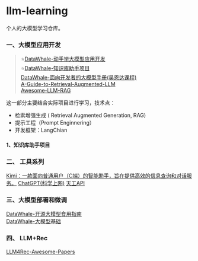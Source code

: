 # llm-learning
个人的大模型学习仓库。

### 一、大模型应用开发<br>
>⭐[DataWhale-动手学大模型应用开发](https://github.com/datawhalechina/llm-universe/tree/main)<br>
>⭐[DataWhale-知识库助⼿项⽬](https://github.com/logan-zou/Chat_with_Datawhale_langchain)<br>
>[DataWhale-面向开发者的大模型手册(吴恩达课程)](https://github.com/datawhalechina/llm-cookbook)<br>
>[A-Guide-to-Retrieval-Augmented-LLM](https://github.com/Wang-Shuo/A-Guide-to-Retrieval-Augmented-LLM)<br>
>[Awesome-LLM-RAG](https://github.com/jxzhangjhu/Awesome-LLM-RAG)

这一部分主要结合实际项目进行学习，技术点：
+ 检索增强生成 ( Retrieval Augmented Generation, RAG)
+ 提示工程（Prompt Enginnering）
+ 开发框架：LangChian

#### 1、知识库助手项目



### 二、 工具系列
[Kimi：一款面向普通用户（C端）的智能助手，旨在提供高效的信息查询和对话服务。](https://kimi.moonshot.cn/)
[ChatGPT(科学上网)](https://chat.openai.com/)
[天工API](https://www.tiangong.cn/)


### 三、大模型部署和微调<br>
[DataWhale-开源大模型食用指南](https://github.com/datawhalechina/self-llmn)<br>
[DataWhale-大模型基础](https://github.com/datawhalechina/so-large-lm/tree/main)<br>

### 四、 LLM+Rec
[LLM4Rec-Awesome-Papers](https://github.com/WLiK/LLM4Rec-Awesome-Papers)



